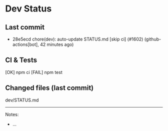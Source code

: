 # Dev Status

## Last commit
- 28e5ecd chore(dev): auto-update STATUS.md [skip ci] (#1602) (github-actions[bot], 42 minutes ago)
## CI & Tests
[OK] npm ci
[FAIL] npm test

## Changed files (last commit)
dev/STATUS.md

---
Notes:
- ...

